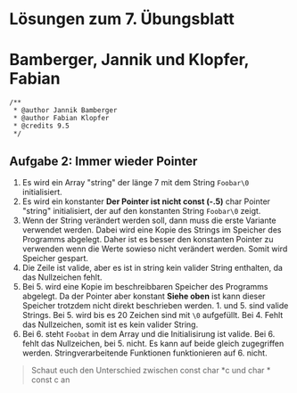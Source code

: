 # Lösungen zum 7\. Übungsblatt

# Bamberger, Jannik und Klopfer, Fabian

```
/**
 * @author Jannik Bamberger
 * @author Fabian Klopfer
 * @credits 9.5
 */
```

## Aufgabe 2: Immer wieder Pointer

1. Es wird ein Array "string" der länge 7 mit dem String ``Foobar\0`` initialisiert.
2. Es wird ein konstanter **Der Pointer ist nicht const (-.5)** char Pointer "string" initialisiert, der auf den konstanten String ``Foobar\0`` zeigt.
3. Wenn der String verändert werden soll, dann muss die erste Variante verwendet werden. Dabei wird eine Kopie des Strings im Speicher des Programms abgelegt. Daher ist es besser den konstanten Pointer zu verwenden wenn die Werte sowieso nicht verändert werden. Somit wird Speicher gespart.
4. Die Zeile ist valide, aber es ist in string kein valider String enthalten, da das Nullzeichen fehlt.
5. Bei 5. wird eine Kopie im beschreibbaren Speicher des Programms abgelegt. Da der Pointer aber konstant **Siehe oben** ist kann dieser Speicher trotzdem nicht direkt beschrieben werden. 1. und 5. sind valide Strings. Bei 5. wird bis es 20 Zeichen sind mit ``\0`` aufgefüllt. Bei 4. Fehlt das Nullzeichen, somit ist es kein valider String.
6. Bei 6. steht ``Foobat`` in dem Array und die Initialisirung ist valide. Bei 6. fehlt das Nullzeichen, bei 5. nicht. Es kann auf beide gleich zugegriffen werden. Stringverarbeitende Funktionen funktionieren auf 6. nicht.

> Schaut euch den Unterschied zwischen const char *c und char * const c an
